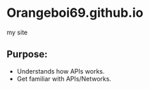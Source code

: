 # Orangeboi69.github.io
my site

## Purpose:
  - Understands how APIs works.
  - Get familiar with APIs/Networks.
